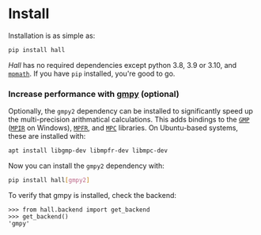 # Install

Installation is as simple as:

```bash
pip install hall
```

*Hall* has no required dependencies except python 3.8, 3.9 or 3.10, and
[`mpmath`](https://mpmath.org/doc/current/setup.html#download-and-installation).
If you have `pip` installed, you're good to go.

### Increase performance with [gmpy](https://github.com/aleaxit/gmpy) (optional)

Optionally, the `gmpy2` dependency can be installed to significantly speed up
the multi-precision arithmatical calculations. This adds bindings to the
[`GMP`](http://gmplib.org/) ([`MPIR`](http://www.mpir.org/) on Windows),
[`MPFR`](http://www.mpfr.org/), and [`MPC`](http://mpc.multiprecision.org/)
libraries. On Ubuntu-based systems, these are installed with:

```bash
apt install libgmp-dev libmpfr-dev libmpc-dev
```

Now you can install the `gmpy2` dependency with:

```bash
pip install hall[gmpy2]
```

To verify that gmpy is installed, check the backend:

```pycon
>>> from hall.backend import get_backend
>>> get_backend()
'gmpy'
```
